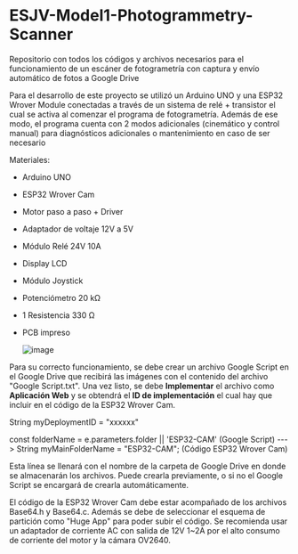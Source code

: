 # ESJV-Model1-Photogrammetry-Scanner
Repositorio con todos los códigos y archivos necesarios para el funcionamiento de un escáner de fotogrametría con captura y envío automático de fotos a Google Drive

Para el desarrollo de este proyecto se utilizó un Arduino UNO y una ESP32 Wrover Module conectadas a través de un sistema de relé + transistor el cual se activa al comenzar el programa de fotogrametría.
Además de ese modo, el programa cuenta con 2 modos adicionales (cinemático y control manual) para diagnósticos adicionales o mantenimiento en caso de ser necesario

Materiales:
 - Arduino UNO
 - ESP32 Wrover Cam
 - Motor paso a paso + Driver
 - Adaptador de voltaje 12V a 5V
 - Módulo Relé 24V 10A
 - Display LCD
 - Módulo Joystick
 - Potenciómetro 20 kΩ
 - 1 Resistencia 330 Ω
 - PCB impreso

   ![image](https://github.com/user-attachments/assets/876d5d38-0e11-4363-9e9f-0998387d6226)


Para su correcto funcionamiento, se debe crear un archivo Google Script en el Google Drive que recibirá las imágenes con el contenido del archivo "Google Script.txt". Una vez listo, se debe **Implementar** el archivo como **Aplicación Web** y se obtendrá el **ID de implementación** el cual hay que incluir en el código de la ESP32 Wrover Cam.

String myDeploymentID = "xxxxxx"

const folderName = e.parameters.folder || 'ESP32-CAM' (Google Script)  --->    String myMainFolderName = "ESP32-CAM";   (Código ESP32 Wrover Cam)

Esta línea se llenará con el nombre de la carpeta de Google Drive en donde se almacenarán los archivos. Puede crearla previamente, o si no el Google Script se encargará de crearla automáticamente.


El código de la ESP32 Wrover Cam debe estar acompañado de los archivos Base64.h y Base64.c. Además se debe de seleccionar el esquema de partición como "Huge App" para poder subir el código.
Se recomienda usar un adaptador de corriente AC con salida de 12V 1~2A por el alto consumo de corriente del motor y la cámara OV2640.
